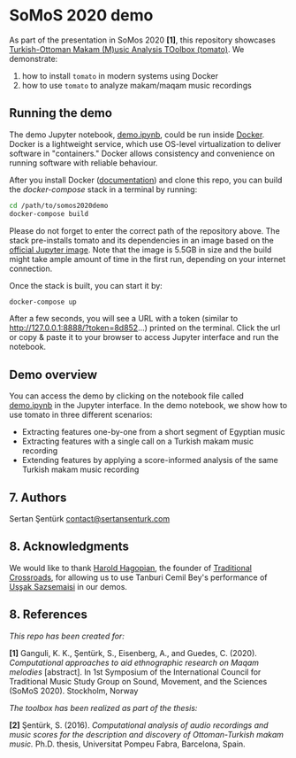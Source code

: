 # SoMoS 2020 demo

As part of the presentation in SoMos 2020 **[1]**, this repository showcases [Turkish-Ottoman Makam (M)usic Analysis TOolbox (tomato)](https://github.com/sertansenturk/tomato). We demonstrate:

1. how to install `tomato` in modern systems using Docker
2. how to use `tomato` to analyze makam/maqam music recordings

## Running the demo

The demo Jupyter notebook, [demo.ipynb](demo.ipynb), could be run inside [Docker](https://www.docker.com/). Docker is a lightweight service, which use OS-level virtualization to deliver software in "containers." Docker allows consistency and convenience on running software with reliable behaviour. 

After you install Docker ([documentation](https://docs.docker.com/install/)) and clone this repo, you can build the *docker-compose* stack in a terminal by running:

```bash
cd /path/to/somos2020demo
docker-compose build
```

Please do not forget to enter the correct path of the repository above. The stack pre-installs tomato and its dependencies in an image based on the [official Jupyter image](https://hub.docker.com/r/jupyter/scipy-notebook). Note that the image is 5.5GB in size and the build might take ample amount of time in the first run, depending on your internet connection.

Once the stack is built, you can start it by:

```bash
docker-compose up
```

After a few seconds, you will see a URL with a token (similar to http://127.0.0.1:8888/?token=8d852...) printed on the terminal. Click the url or copy & paste it to your browser to access Jupyter interface and run the notebook.

## Demo overview

You can access the demo by clicking on the notebook file called [demo.ipynb](demo.ipynb) in the Jupyter interface. In the demo notebook, we show how to use tomato in three different scenarios:

- Extracting features one-by-one from a short segment of Egyptian music
- Extracting features with a single call on a Turkish makam music recording
- Extending features by applying a score-informed analysis of the same Turkish makam music recording

## 7. Authors

Sertan Şentürk
contact@sertansenturk.com

## 8. Acknowledgments

We would like to thank [Harold Hagopian](https://en.wikipedia.org/wiki/Harold_Hagopian), the founder of [Traditional Crossroads](http://traditionalcrossroads.com/About-Us), for allowing us to use Tanburi Cemil Bey's performance of [Uşşak Sazsemaisi](http://musicbrainz.org/recording/f970f1e0-0be9-4914-8302-709a0eac088e) in our demos.

## 8. References

_This repo has been created for:_

  **[1]** Ganguli, K. K., Şentürk, S., Eisenberg, A., and Guedes, C. (2020). *Computational approaches to aid ethnographic research on Maqam melodies* [abstract]. In 1st Symposium of the International Council for Traditional Music Study Group on Sound, Movement, and the Sciences (SoMoS 2020). Stockholm, Norway

_The toolbox has been realized as part of the thesis:_

  **[2]** Şentürk, S. (2016). *Computational analysis of audio recordings and music scores for the description and discovery of Ottoman-Turkish makam music.* Ph.D. thesis, Universitat Pompeu Fabra, Barcelona, Spain.  
